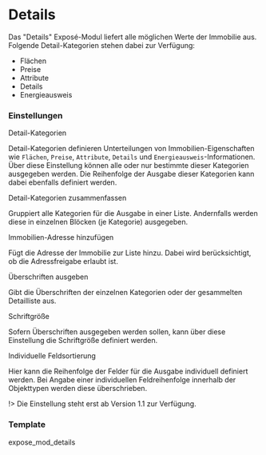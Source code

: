 # Details

Das "Details" Exposé-Modul liefert alle möglichen Werte der Immobilie aus. Folgende Detail-Kategorien stehen dabei zur Verfügung:

* Flächen
* Preise
* Attribute
* Details
* Energieausweis

### Einstellungen

<span class="field">Detail-Kategorien</span>

Detail-Kategorien definieren Unterteilungen von Immobilien-Eigenschaften wie `Flächen`, `Preise`, `Attribute`, `Details` und `Energieausweis`-Informationen. Über diese Einstellung können alle oder nur bestimmte dieser Kategorien ausgegeben werden. Die Reihenfolge der Ausgabe dieser Kategorien kann dabei ebenfalls definiert werden.

<span class="field">Detail-Kategorien zusammenfassen</span>

Gruppiert alle Kategorien für die Ausgabe in einer Liste. Andernfalls werden diese in einzelnen Blöcken (je Kategorie) ausgegeben.

<span class="field">Immobilien-Adresse hinzufügen</span>

Fügt die Adresse der Immobilie zur Liste hinzu. Dabei wird berücksichtigt, ob die Adressfreigabe erlaubt ist.

<span class="field">Überschriften ausgeben</span>

Gibt die Überschriften der einzelnen Kategorien oder der gesammelten Detailliste aus.

<span class="field">Schriftgröße</span>

Sofern Überschriften ausgegeben werden sollen, kann über diese Einstellung die Schriftgröße definiert werden.

<span class="field">Individuelle Feldsortierung</span>

Hier kann die Reihenfolge der Felder für die Ausgabe individuell definiert werden. Bei Angabe einer individuellen Feldreihenfolge innerhalb der Objekttypen werden diese überschrieben.

!> Die Einstellung steht erst ab Version 1.1 zur Verfügung.

### Template

<span class="template-field">expose_mod_details</span>

